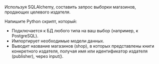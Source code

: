 Используя SQLAlchemy, составить запрос выборки магазинов, продающих целевого издателя.

Напишите Python скрипт, который:

- Подключается к БД любого типа на ваш выбор (например, к PostgreSQL).
- Импортирует необходимые модели данных.
- Выводит название магазинов (shop), в которых представлены книги конкретного издателя, получая имя или идентификатор издателя (publisher), через input().
